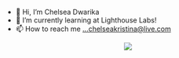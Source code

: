 - 👋 Hi, I’m Chelsea Dwarika
- 🌱 I’m currently learning at Lighthouse Labs!
- 📫 How to reach me ...chelseakristina@live.com

<p align='center'>
  
  <a href="https://www.linkedin.com/in/chelseadwarika/">
    <img src="https://img.shields.io/badge/linkedin-%230077B5.svg?&style=for-the-badge&logo=linkedin&logoColor=white" />

